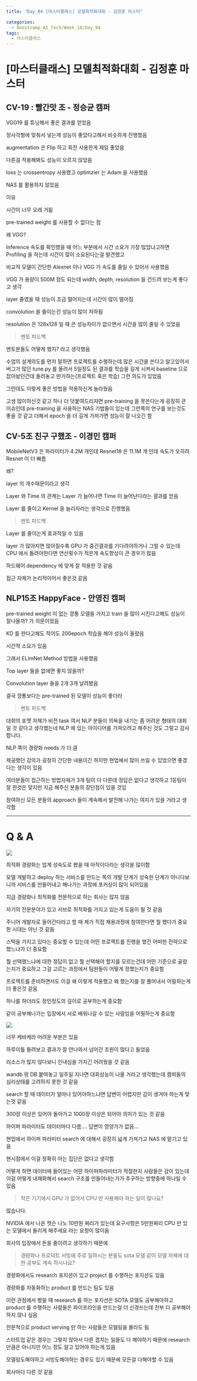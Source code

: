 ```yaml
---
title: "Day_84 [마스터클래스] 모델최적화대회 - 김정훈 마스터"

categories:
  - Boostcamp_AI_Tech/Week_18/Day_84
tags:
  - 마스터클래스
---
```


# [마스터클래스] 모델최적화대회 - 김정훈 마스터

## CV-19 : 빨간맛 조 - 정승균 캠퍼

VGG19 를 튜닝해서 좋은 결과를 얻었음

정사각형에 맞춰서 넣는게 성능이 좋았다고해서 비슷하게 진행했음

augmentation 은 Flip 하고 회전 사용한게 제일 좋았음

다른걸 적용해봐도 성능이 오르지 않았음

loss 는 crossentropy 사용했고 optimzier 는 Adam 을 사용했음

NAS 를 활용하지 않았음

이유

시간이 너무 오래 거릶

pre-trained weight 를 사용할 수 없다는 점

왜 VGG?

Inference 속도를 확인했을 때 어느 부분에서 시간 소요가 가장 많았냐고하면 Profiling 을 하는데 시간이 많이 소요된다는걸 발견했고

비교적 모델이 간단한 Alexnet 이나 VGG 가 속도를 줄일 수 있어서 사용했음

VGG 가 용량이 500M 정도 되는데 width, depth, resolution 을 건드려 보는게 좋다고 생각

layer 줄였을 때 성능이 조금 떨어지는데 시간이 많이 떨어짐

convolution 을 줄이는건 성능이 많이 저하됨

resolution 은 128x128 일 때 큰 성능차이가 없으면서 시간을 많이 줄일 수 있었음

> 멘토 피드백

멘토분들도 어떻게 했지? 라고 생각했음

수업의 설계의도를 먼저 말하면 프로젝트를 수행하는데 많은 시간을 쓴다고 알고있어서 버그가 많던 tune.py 를 돌려서 5일정도 된 결과를 학습을 길게 시켜서
baseline 으로 잡아놨던건데 돌려놓고 딴거하는(프로젝트 혹은 학습) 그런 의도가 있었음

그런데도 이렇게 좋은 방법을 적용하신게 놀라웠음

고생 많이하신것 같고 하나 더 덧붙여드리자면 pre-training 을 못쓴다는게 굉장히 큰 이슈인데 pre-training 을 사용하는 NAS 기법들이 있는데
그런쪽의 연구를 보는것도 좋을 것 같고 더해서 epoch 을 더 길게 가져가면 성능이 잘 나오긴 함

## CV-5조 친구 구했조 - 이경민 캠퍼

MobileNetV3 은 파라미터가 4.2M 개인데 Resnet18 은 11.1M 개 인데 속도가 오히려 Resnet 이 더 빠름

왜?

layer 의 개수때문이라고 생각

Layer 와 Time 의 관계는 Layer 가 늘어나면 Time 이 늘어난다라는 결과를 얻음

Layer 를 줄이고 Kernel 을 늘리자라는 생각으로 진행했음

> 멘토 피드백

Layer 를 줄이는게 효과적일 수 있음

layer 가 많아지면 많아질수록 GPU 가 중간결과를 기다려야하거나 그럴 수 있는데 CPU 에서 돌려야한다면 연산횟수가 적은게 속도향상이 큰 경우가 많음

하드웨어 dependency 에 맞게 잘 적용한 것 같음

접근 자체가 논리적이어서 좋은것 같음

## NLP15조 HappyFace - 안영진 캠퍼

pre-trained weight 이 없는 깡통 모델을 가지고 train 을 많이 시킨다고해도 성능이 잘나올까? 가 의문이었음

KD 를 한다고해도 적어도 200epoch 학습을 해야 성능이 올랐음

시간적 소요가 있음

그래서 ELimNet Method 방법을 사용했음

Top layer 들을 없애면 좋지 않을까?

Convolution layer 들을 2개 3개 날려봤음

결국 깡통보다는 pre-trained 된 모델이 성능이 좋더라

> 멘토 피드백

대회의 포맷 자체가 비전 task 여서 NLP 분들이 의욕을 내기는 좀 어려운 형태의 대회일 것 같다고 생각했는네 NLP 에 있는 아이디어를 가져오려고 해주신 것도
그렇고 감사합니다.

NLP 쪽이 경량화 needs 가 더 큼

제공했던 강의가 굉장히 간단한 내용이긴 하지만 현업에서 많이 쓰일 수 있었으면 좋겠다는 생각이 있음

여러분들이 접근하는 방법자체가 3개 팀이 다 다른데 정답은 없다고 생각하고 1등팀이 잘 한것은 맞지만 지금 해주신 분들의 장단점이 있을 것임

참여하신 모든 분들의 approach 들이 계속해서 발전해 나가는 여지가 있을 거라고 생각함

---

# Q & A

![]({{site.url}}/assets/images/278ed082.png)

최적화 경량화는 업계 성숙도로 봤을 때 아직이다라는 생각을 많이함

모델 개발하고 deploy 하는 서비스를 만드는 쪽의 개발 단계가 성숙한 단계가 아니다보니까 서비스를 만들어내고 해나가는 과정에 포커싱이 많이 되어있음

지금 경량화나 최적화를 전문적으로 하는 회사는 많지 않음

자기의 전문분야가 있고 서브로 최적화를 가지고 있는게 도움이 될 것 같음

주니어 개발자로 들어간다라고 할 때 제가 직접 채용과정에 참여한다면 뭘 했다가 중요한 시대는 아닌 것 같음

스택을 가지고 있다는 중요할 수 있는데 어떤 프로젝트를 진행을 했건 어떠한 전략으로 했느냐가 더 중요함

뭘 선택했느냐에 대한 정답이 없고 뭘 선택해야 할지를 모르는건데 어떤 기준으로 골랐는지가 중요하고 그걸 고르는 과정에서 팀원들이 어떻게 정했는지가
중요함

프로젝트를 준비하면서도 이걸 왜 이렇게 적용했고 왜 했는지를 잘 풀어내서 어필하는게 더 좋은것 같음

하나를 하더라도 장인정도의 깊이로 공부하는게 중요함

같이 공부해나가는 입장에서 서로 배워나갈 수 있는 사람임을 어필하는게 중요함

![]({{site.url}}/assets/images/72eaca53.png)

너무 케바케라 어려운 부분은 있음

하루이틀 돌려보고 결과가 잘 안나와서 넘어간 조원이 많다고 들었음

리소스가 많지 않다보니 인내심을 가지긴 어려웠을 것 같음

wandb 랑 DB 붙여놓고 일주일 지나면 대회성능이 나올 거라고 생각했는데 캠퍼들의 심리상태를 고려하지 못한 것 같음

search 할 때 데이터가 얼마나 있어야하느냐면 답변이 어렵지만 감이 생겨야 하는게 맞는것 같음

300장 이상은 있어야 돌아가고 1000장 이상은 되어야 의미가 있는 것 같음

하이퍼 파라미터도 데이터마다 다름.... 답변이 영양가가 없음...

현업에서 하이퍼 파라미터 search 에 대해서 굉장히 넓게 가져가고 NAS 에 맡기고 있음

현시점에서 이걸 정확히 아는 집단은 없다고 생각함

어떻게 하면 데이터에 들어있는 어떤 하이퍼파라미터가 적절한지 사람들은 감이 있는데 이걸 어떻게 내재화해서 search 구조를 만들어내는가가 추구하는 방향중에
하나일 수 있음

> 작은 기기에서 GPU 가 없어서 CPU 만 사용해야 하는 일이 많나요?

많습니다.

NVIDIA 에서 나온 잿슨 나노 10만원 짜리가 있는데 요구사항은 5만원짜리 CPU 만 있는 모델에서 돌리게 해주세요 라는 요청이 많이옴

회사의 입장에서 돈을 줄이려고 생각하기 때문에

> 경량화나 프로덕트 서빙에 주로 일하시는 분들도 sota 모델 같이 모델 자체에 대한 공부도 계속 하시나요?
 
경량화에서도 research 포지션이 있고 project 를 수행하는 포지션도 있음

경량화를 자동화하는 product 를 만드는 팀도 있음

이런 관점에서 봤을 때 research 를 하는 포지션은 SOTA 모델도 공부해야하고 product 를 수행하는 사람들은 파이프라인을 만드는걸 더 신경쓰는데
전부 다 공부해야 하지 않나 싶음

전문적으로 product serving 만 하는 사람들은 모델링을 몰라도 됨

스타트업 같은 경우는 그렇지 않아서 다른 겹치는 일들도 다 해야하기 때문에 research 만큼은 아니지만 어느 정도 알고 있어야 하는게 있음

모델링도해야하고 서빙도해야하는 경우도 있기 때문에 모든걸 다해야할 수 있음

회사마다 다른 것 같음

